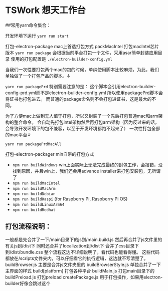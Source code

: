 # TSWork 想天工作台

##常用yarn命令集合：

开发环境下运行 
`yarn run start`

打包-electron-package mac上首选打包方式
packMacIntel 打包macIntel芯片版本
`yarn run package` 会根据当前平台打包一个文件，采用asar简单封装应用目录
使用的打包配置是
`./electron-builder-config.yml`

当我们一次性要打包两个mac的包的时候，单纯使用脚本比较麻烦，为此，我们单独做了一个打包产品的脚本。↓

`yarn run packagePrd`
特别需要注意的是：
这个脚本会引用electron-builder-config-prd.yml而不是electron-builder-config.yml
所以使用packagePrd脚本会将证书也打包进去。
而普通的package命名则不会打包进证书，这是最大的不同。

为了方便mac上做到无人值守打包，所以又封装了一个先后打包普通mac和arm架构的整合命令。
会自动先打包intel架构然后再打包arm架构（因为反过来的话，会导致开发环境下的包不兼容，以至于开发环境都跑不起来了）
一次性打包全部的mac平台↓

`yarn run packagePrdMacAll`

打包-electron-packager min自带的打包方式
- `npm run buildWindows`  win上面实际上无法完成最终的封包工作，会报错，没找到原因，并且win上，我们还会用advance installer来打包安装包，无所谓了
- `npm run buildMacIntel`
- `npm run buildMacArm`
- `npm run buildDebian`
- `npm run buildRaspi` (for Raspberry Pi, Raspberry Pi OS)
- `npm run buildLinuxArm64`
- `npm run buildRedhat`

## 打包流程说明：
一般都是先合并了一下/main目录下的js到/main.build.js
然后再合并了js文件里的有关js到/dist下
同时还合并了localization到/dist下
合并了css目录下到/dist/bundle.css
整个流程这边不详细说明了，看代码也能看得懂。
这些代码都放在/scripts文件夹内，可以仔细看它的执行逻辑，这边就不写清楚了。
buildBrowser.js  主要是合并js文件夹里的
buildBrowserStyle.js 单独合并了一下主界面的样式
build[platform] 打包各种平台
buildMain.js 打包main目录下的
buildPreload.js 打包preload
createPackage.js 用于打包操作，如果用electron-builder好像会跳过这个

